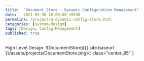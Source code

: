 ```yaml
---
title:  "Document Store - Dynamic Configuration Management"
date:   2021-05-30 18:00:00 +0530
permalink: /project/a-dynamic-config-store.html
categories: [system-design]
tags: [Design, Config-Management]
published: true
---
```


High Level Design:
![DocumentStore]({{ site.baseurl }}/assets/projects/DocumentStore.png){: class="center_85" }

